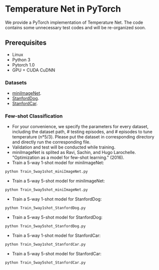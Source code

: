 # Temperature Net in PyTorch

We provide a PyTorch implementation of Temperature Net. The code contains some unnecessary test codes and will be re-organized soon. 


## Prerequisites
- Linux
- Python 3
- Pytorch 1.0
- GPU + CUDA CuDNN


### Datasets
- [miniImageNet](https://drive.google.com/file/d/1fUBrpv8iutYwdL4xE1rX_R9ef6tyncX9/view).
- [StanfordDog](http://vision.stanford.edu/aditya86/ImageNetDogs/).
- [StanfordCar](https://ai.stanford.edu/~jkrause/cars/car_dataset.html).



### Few-shot Classification
- For your convenience, we specify the parameters for every dataset, including the dataset path, # testing episodes, and # episodes to tune temperature (n*5/3). Please put the dataset in corresponding directory and directly run the corresponding file.
- Validation and test will be conducted while training.
- miniImageNet is splited as Ravi, Sachin, and Hugo Larochelle. "Optimization as a model for few-shot learning." (2016). 
- Train a 5-way 1-shot model for miniImageNet:
```bash
python Train_5way1shot_miniImageNet.py 
```
- Train a 5-way 5-shot model for miniImageNet:
```bash
python Train_5way5shot_miniImageNet.py 
```
- Train a 5-way 1-shot model for StanfordDog:
```bash
python Train_5way1shot_StanfordDog.py 
```
- Train a 5-way 5-shot model for StanfordDog:
```bash
python Train_5way5shot_StanfordDog.py 
```
- Train a 5-way 1-shot model for StanfordCar:
```bash
python Train_5way1shot_StanfordCar.py 
```
- Train a 5-way 5-shot model for StanfordCar:
```bash
python Train_5way5shot_StanfordCar.py 
```







